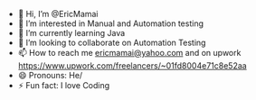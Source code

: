 - 👋 Hi, I’m @EricMamai
- 👀 I’m interested in Manual and Automation testing 
- 🌱 I’m currently learning Java
- 💞️ I’m looking to collaborate on Automation Testing
- 📫 How to reach me ericmamai@yahoo.com and on upwork https://www.upwork.com/freelancers/~01fd8004e71c8e52aa
- 😄 Pronouns: He/
- ⚡ Fun fact: I love Coding

<!---
EricMamai/EricMamai is a ✨ special ✨ repository because its `README.md` (this file) appears on your GitHub profile.
You can click the Preview link to take a look at your changes.
--->
